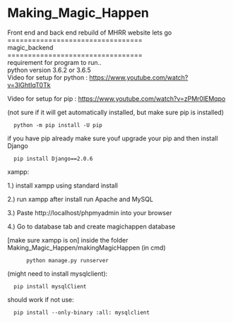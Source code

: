 # Making_Magic_Happen<br>
Front end and back end rebuild of MHRR website lets go<br>
=================================<br>
magic_backend<br>
=================================<br>
requirement for program to run.. <br>
python version 3.6.2 or 3.6.5 <br>
Video for setup for python :
    https://www.youtube.com/watch?v=3lGhtIqT0Tk
  
  
Video for setup for pip :
    https://www.youtube.com/watch?v=zPMr0lEMqpo  
  
(not sure if it will get automatically installed, but make sure pip is installed) 


      python -m pip install -U pip 


if you have pip already make sure youf upgrade your pip and then install Django 

      pip install Django==2.0.6


xampp:


1.) install xampp using standard install

2.) run xampp after install run Apache and MySQL

3.) Paste http://localhost/phpmyadmin into your browser

4.) Go to database tab and create magichappen database

 [make sure xampp is on] 
inside the folder Making_Magic_Happen/makingMagicHappen (in cmd) 

          python manage.py runserver
   
(might need to install mysqlclient):


      pip install mysqlClient 


should work if not use:


      pip install --only-binary :all: mysqlclient

